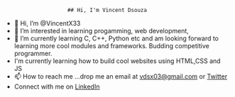                         ## Hi, I'm Vincent Dsouza

- 👋 Hi, I’m @VincentX33
- 👀 I’m interested in learning progamming, web development, 
- 🌱 I’m currently learning C, C++, Python etc and am looking forward to learning more cool modules and frameworks. Budding competitive programmer.
- I'm currently learning how to build cool websites using HTML,CSS and JS
- 📫 How to reach me ...drop me an email at vdsx03@gmail.com or [Twitter](https://www.twitter.com/V1nceeeent)
- Connect with me on [LinkedIn](https://www.linkedin.com/in/vincent-dsouza/)

<!---
VincentX33/VincentX33 is a ✨ special ✨ repository because its `README.md` (this file) appears on your GitHub profile.
You can click the Preview link to take a look at your changes.
--->
